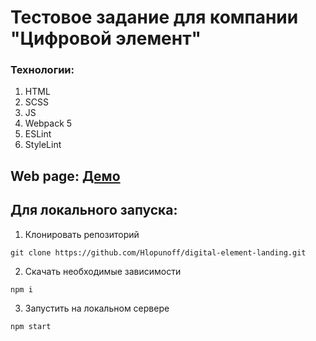 # Тестовое задание для компании "Цифровой элемент"
### Технологии:
1. HTML
2. SCSS
3. JS
4. Webpack 5
5. ESLint
6. StyleLint
## Web page: [Демо](https://digital-element-landing.vercel.app/)
## Для локального запуска:
1. Клонировать репозиторий
```
git clone https://github.com/Hlopunoff/digital-element-landing.git
```
2. Скачать необходимые зависимости
```
npm i
```
3. Запустить на локальном сервере
```
npm start
```